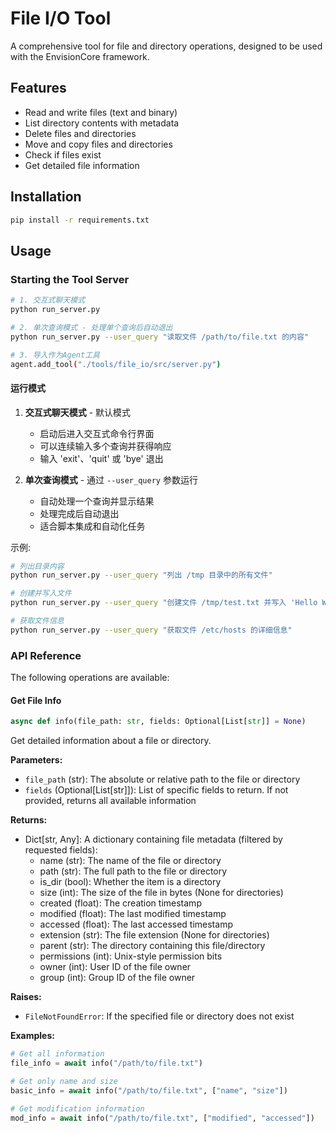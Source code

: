 # File I/O Tool

A comprehensive tool for file and directory operations, designed to be used with the EnvisionCore framework.

## Features

- Read and write files (text and binary)
- List directory contents with metadata
- Delete files and directories
- Move and copy files and directories
- Check if files exist
- Get detailed file information

## Installation

```bash
pip install -r requirements.txt
```

## Usage

### Starting the Tool Server

```bash
# 1. 交互式聊天模式
python run_server.py

# 2. 单次查询模式 - 处理单个查询后自动退出
python run_server.py --user_query "读取文件 /path/to/file.txt 的内容"

# 3. 导入作为Agent工具
agent.add_tool("./tools/file_io/src/server.py")
```

#### 运行模式

1. **交互式聊天模式** - 默认模式
   - 启动后进入交互式命令行界面
   - 可以连续输入多个查询并获得响应
   - 输入 'exit'、'quit' 或 'bye' 退出

2. **单次查询模式** - 通过 `--user_query` 参数运行
   - 自动处理一个查询并显示结果
   - 处理完成后自动退出
   - 适合脚本集成和自动化任务

示例:
```bash
# 列出目录内容
python run_server.py --user_query "列出 /tmp 目录中的所有文件"

# 创建并写入文件
python run_server.py --user_query "创建文件 /tmp/test.txt 并写入 'Hello World'"

# 获取文件信息
python run_server.py --user_query "获取文件 /etc/hosts 的详细信息"
```

### API Reference

The following operations are available:

#### Get File Info

```python
async def info(file_path: str, fields: Optional[List[str]] = None)
```

Get detailed information about a file or directory.

**Parameters:**
- `file_path` (str): The absolute or relative path to the file or directory
- `fields` (Optional[List[str]]): List of specific fields to return. If not provided, returns all available information

**Returns:**
- Dict[str, Any]: A dictionary containing file metadata (filtered by requested fields):
  - name (str): The name of the file or directory
  - path (str): The full path to the file or directory
  - is_dir (bool): Whether the item is a directory
  - size (int): The size of the file in bytes (None for directories)
  - created (float): The creation timestamp
  - modified (float): The last modified timestamp
  - accessed (float): The last accessed timestamp
  - extension (str): The file extension (None for directories)
  - parent (str): The directory containing this file/directory
  - permissions (int): Unix-style permission bits
  - owner (int): User ID of the file owner
  - group (int): Group ID of the file owner

**Raises:**
- `FileNotFoundError`: If the specified file or directory does not exist

**Examples:**
```python
# Get all information
file_info = await info("/path/to/file.txt")

# Get only name and size
basic_info = await info("/path/to/file.txt", ["name", "size"])

# Get modification information
mod_info = await info("/path/to/file.txt", ["modified", "accessed"])
```
